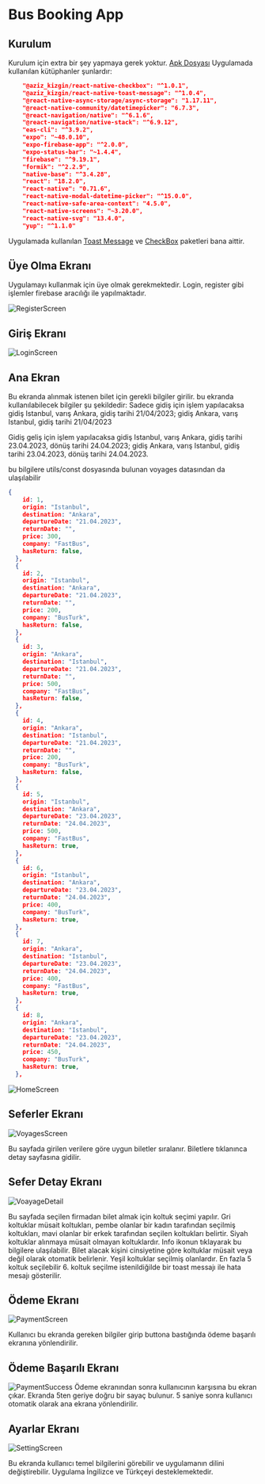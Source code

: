 <!-- @format -->

# Bus Booking App

## Kurulum

Kurulum için extra bir şey yapmaya gerek yoktur.
[Apk Dosyası](https://expo.dev/accounts/azizkzgn/projects/bus-booking/builds/17430c95-e88e-4ae7-8073-048152fb6067)
Uygulamada kullanılan kütüphanler şunlardır:

```json
    "@aziz_kizgin/react-native-checkbox": "^1.0.1",
    "@aziz_kizgin/react-native-toast-message": "^1.0.4",
    "@react-native-async-storage/async-storage": "1.17.11",
    "@react-native-community/datetimepicker": "6.7.3",
    "@react-navigation/native": "^6.1.6",
    "@react-navigation/native-stack": "^6.9.12",
    "eas-cli": "^3.9.2",
    "expo": "~48.0.10",
    "expo-firebase-app": "^2.0.0",
    "expo-status-bar": "~1.4.4",
    "firebase": "^9.19.1",
    "formik": "^2.2.9",
    "native-base": "^3.4.28",
    "react": "18.2.0",
    "react-native": "0.71.6",
    "react-native-modal-datetime-picker": "^15.0.0",
    "react-native-safe-area-context": "4.5.0",
    "react-native-screens": "~3.20.0",
    "react-native-svg": "13.4.0",
    "yup": "^1.1.0"
```

Uygulamada kullanılan [Toast Message](https://www.npmjs.com/package/@aziz_kizgin/react-native-toast-message) ve [CheckBox](https://www.npmjs.com/package/@aziz_kizgin/react-native-checkbox) paketleri bana aittir.

## Üye Olma Ekranı

Uygulamayı kullanmak için üye olmak gerekmektedir. Login, register gibi işlemler firebase aracılığı ile yapılmaktadır.

![RegisterScreen](https://user-images.githubusercontent.com/65086568/232149751-45bd63f9-4274-4882-b350-22af4b6073bf.jpg)

## Giriş Ekranı

![LoginScreen](https://user-images.githubusercontent.com/65086568/232150196-247c9683-3b66-460e-be49-9126fa3b7a4b.jpg)

## Ana Ekran

Bu ekranda alınmak istenen bilet için gerekli bilgiler girilir.
bu ekranda kullanılabilecek bilgiler şu şekildedir:
Sadece gidiş için işlem yapılacaksa gidiş Istanbul, varış Ankara, gidiş tarihi 21/04/2023; gidiş Ankara, varış Istanbul, gidiş tarihi 21/04/2023

Gidiş geliş için işlem yapılacaksa gidiş Istanbul, varış Ankara, gidiş tarihi 23.04.2023, dönüş tarihi 24.04.2023; gidiş Ankara, varış Istanbul, gidiş tarihi 23.04.2023, dönüş tarihi 24.04.2023.

bu bilgilere utils/const dosyasında bulunan voyages datasından da ulaşılabilir

```json
{
    id: 1,
    origin: "Istanbul",
    destination: "Ankara",
    departureDate: "21.04.2023",
    returnDate: "",
    price: 300,
    company: "FastBus",
    hasReturn: false,
  },
  {
    id: 2,
    origin: "Istanbul",
    destination: "Ankara",
    departureDate: "21.04.2023",
    returnDate: "",
    price: 200,
    company: "BusTurk",
    hasReturn: false,
  },
  {
    id: 3,
    origin: "Ankara",
    destination: "Istanbul",
    departureDate: "21.04.2023",
    returnDate: "",
    price: 500,
    company: "FastBus",
    hasReturn: false,
  },
  {
    id: 4,
    origin: "Ankara",
    destination: "Istanbul",
    departureDate: "21.04.2023",
    returnDate: "",
    price: 200,
    company: "BusTurk",
    hasReturn: false,
  },
  {
    id: 5,
    origin: "Istanbul",
    destination: "Ankara",
    departureDate: "23.04.2023",
    returnDate: "24.04.2023",
    price: 500,
    company: "FastBus",
    hasReturn: true,
  },
  {
    id: 6,
    origin: "Istanbul",
    destination: "Ankara",
    departureDate: "23.04.2023",
    returnDate: "24.04.2023",
    price: 400,
    company: "BusTurk",
    hasReturn: true,
  },
  {
    id: 7,
    origin: "Ankara",
    destination: "Istanbul",
    departureDate: "23.04.2023",
    returnDate: "24.04.2023",
    price: 400,
    company: "FastBus",
    hasReturn: true,
  },
  {
    id: 8,
    origin: "Ankara",
    destination: "Istanbul",
    departureDate: "23.04.2023",
    returnDate: "24.04.2023",
    price: 450,
    company: "BusTurk",
    hasReturn: true,
  },
```

![HomeScreen](https://user-images.githubusercontent.com/65086568/232150411-2a54561a-8fd1-4b65-85b7-0fc3291ee94b.jpg)

## Seferler Ekranı

![VoyagesScreen](https://user-images.githubusercontent.com/65086568/232151571-852e9799-a809-4753-9924-a314b8026f76.jpg)

Bu sayfada girilen verilere göre uygun biletler sıralanır. Biletlere tıklanınca detay sayfasına gidilir.

## Sefer Detay Ekranı

![VoayageDetail](https://user-images.githubusercontent.com/65086568/232152505-8bb7cc47-a09b-44a2-83d5-05f5c177cce6.jpg)

Bu sayfada seçilen firmadan bilet almak için koltuk seçimi yapılır. Gri koltuklar müsait koltukları, pembe olanlar bir kadın tarafından seçilmiş koltukları, mavi olanlar bir erkek tarafından seçilen koltukları belirtir. Siyah koltuklar alınmaya müsait olmayan koltuklardır. Info ikonun tıklayarak bu bilgilere ulaşılabilir. Bilet alacak kişini cinsiyetine göre koltuklar müsait veya değil olarak otomatik belirlenir. Yeşil koltuklar seçilmiş olanlardır. En fazla 5 koltuk seçilebilir 6. koltuk seçilme istenildiğilde bir toast messajı ile hata mesajı gösterilir.

## Ödeme Ekranı

![PaymentScreen](https://user-images.githubusercontent.com/65086568/232153424-e8bae69b-9672-460f-84f3-f4e125de327f.jpg)

Kullanıcı bu ekranda gereken bilgiler girip buttona bastığında ödeme başarılı ekranına yönlendirilir.

## Ödeme Başarılı Ekranı

![PaymentSuccess](https://user-images.githubusercontent.com/65086568/232153801-d2d5a39d-f034-463a-b6aa-6a44d69b3b9c.jpg)
Ödeme ekranından sonra kullanıcının karşısına bu ekran çıkar. Ekranda 5ten geriye doğru bir sayaç bulunur. 5 saniye sonra kullanıcı otomatik olarak ana ekrana yönlendirilir.

## Ayarlar Ekranı

![SettingScreen](https://user-images.githubusercontent.com/65086568/232154127-92c1fe73-292e-4363-9d8a-27873df298b8.jpg)

Bu ekranda kullanıcı temel bilgilerini görebilir ve uygulamanın dilini değiştirebilir. Uygulama İngilizce ve Türkçeyi desteklemektedir.
